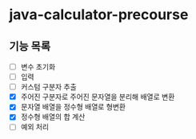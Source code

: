 # java-calculator-precourse

## 기능 목록
- [ ] 변수 초기화
- [ ] 입력
- [ ] 커스텀 구분자 추출
- [x] 주어진 구분자로 주어진 문자열을 분리해 배열로 변환
- [x] 문자열 배열을 정수형 배열로 형변환
- [x] 정수형 배열의 합 계산
- [ ] 예외 처리